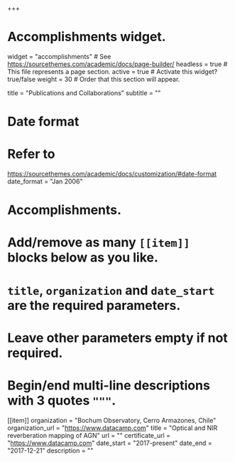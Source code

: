 +++
# Accomplishments widget.
widget = "accomplishments"  # See
https://sourcethemes.com/academic/docs/page-builder/
headless = true  # This file represents a page section.
active = true  # Activate this widget? true/false
weight = 30  # Order that this section will appear.

title = "Publications and Collaborations"
subtitle = ""

# Date format
#   Refer to
https://sourcethemes.com/academic/docs/customization/#date-format
date_format = "Jan 2006"

# Accomplishments.
#   Add/remove as many `[[item]]` blocks below as you like.
#   `title`, `organization` and `date_start` are the required parameters.
#   Leave other parameters empty if not required.
#   Begin/end multi-line descriptions with 3 quotes `"""`.



 [[item]]
 organization = "Bochum Observatory, Cerro Armazones, Chile"
  organization_url = "https://www.datacamp.com"
  title = "Optical and NIR reverberation mapping of AGN"
  url = ""
  certificate_url = "https://www.datacamp.com"
  date_start = "2017-present"
  date_end = "2017-12-21"
  description = ""




